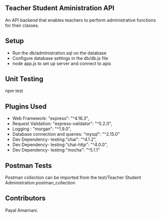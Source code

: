 
## Teacher Student Aministration API

An API backend that enables teachers to perform administrative functions for their classes. 

## Setup

- Run the db/administration.sql on the database
- Configure database settings in the db/db.js file
- node app.js to set up server and connect to apis

## Unit Testing
npm test


## Plugins Used

- Web Framework: "express": "^4.16.3",
- Request Validation: "express-validator": "^5.2.0", 
- Logging : "morgan": "^1.9.0", 
- Database connection and queries: "mysql": "^2.15.0"
- Dev Dependency- testing:"chai": "^4.1.2",
- Dev Dependency- testing:"chai-http": "^4.0.0",
- Dev Dependency- testing:"mocha": "^5.1.1"


## Postman Tests

Postman collection can be imported from the test/Teacher Student Administration.postman_collection

## Contributors

Payal Amarnani.

